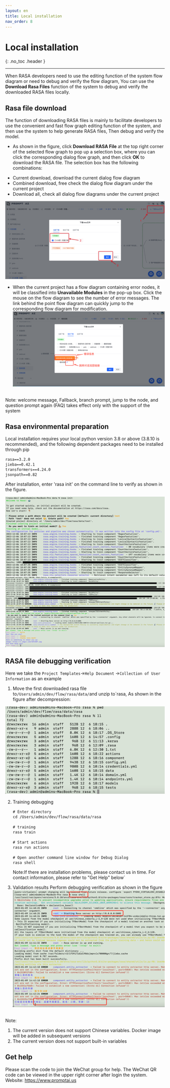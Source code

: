```yaml
---
layout: en
title: Local installation
nav_order: 8
---
```


# Local installation

{: .no_toc .header }

---

When RASA developers need to use the editing function of the system flow diagram or need to debug and verify the flow diagram,
You can use the **Download Rasa Files** function of the system to debug and verify the downloaded RASA files locally.

## Rasa file download

The function of downloading RASA files is mainly to facilitate developers to use the convenient and fast flow graph editing function of the system, and then use the system to help generate RASA files,
Then debug and verify the model.

- As shown in the figure, click **Download RASA File** at the top right corner of the selected flow graph to pop up a selection box, where you can click the corresponding dialog flow graph, and then click **OK** to download the RASA file. The selection box has the following combinations:

* Current download, download the current dialog flow diagram
* Combined download, free check the dialog flow diagram under the current project
* Download all, check all dialog flow diagrams under the current project

![download-rasa](/assets/images/dev_guide/download-rasa.png)

- When the current project has a flow diagram containing error nodes, it will be classified into **Unavailable Modules** in the pop-up box. Click the mouse on the flow diagram to see the number of error messages. The link behind the point flow diagram can quickly jump to the corresponding flow diagram for modification.
  ![download-rasa-1.png](/assets/images/dev_guide/download-rasa-1.png)

<br/>Note: welcome message, Fallback, branch prompt, jump to the node, and question prompt again (FAQ) takes effect only with the support of the system

## Rasa environmental preparation

Local installation requires your local python version 3.8 or above (3.8.10 is recommended), and the following dependent packages need to be installed through pip

```text
rasa==3.2.0
jieba==0.42.1
transformers==4.24.0
jsonpath==0.82
```

After installation, enter 'rasa init' on the command line to verify as shown in the figure.

![rasa-env](/assets/images/dev_guide/download-rasa-env.png)
![rasa-env-1](/assets/images/dev_guide/download-rasa-env-1.png)

## RASA file debugging verification

Here we take the `Project Templates`->`Help Document` ->`Collection of User Information` as an example

1. Move the first downloaded rasa file to`/Users/admin/dev/flow/rasa/data/`and unzip to`rasa, As shown in the figure after decompression:

![download-rasa-debug-1](/assets/images/dev_guide/download-rasa-debug-1.png)

2. Training debugging

   ```shell
   # Enter directory
   cd /Users/admin/dev/flow/rasa/data/rasa

   # training
   rasa train
   
   # Start actions
   rasa run actions
   
   # Open another command line window for Debug Dialog
   rasa shell
   ```

   Note:If there are installation problems, please contact us in time. For contact information, please refer to "Get Help" below`

3. Validation results
   Perform debugging verification as shown in the figure
   ![download-rasa-debug-2](/assets/images/dev_guide/download-rasa-debug-2.png)

<br/>Note:

1. The current version does not support Chinese variables. Docker image will be added in subsequent versions
2. The current version does not support built-in variables


## Get help
Please scan the code to join the WeChat group for help. The WeChat QR code can be viewed in the upper right corner after login the system.
Website: https://www.promptai.us